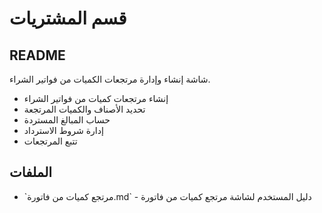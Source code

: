 # قسم المشتريات
## README
شاشة إنشاء وإدارة مرتجعات الكميات من فواتير الشراء.
- إنشاء مرتجعات كميات من فواتير الشراء
- تحديد الأصناف والكميات المرتجعة
- حساب المبالغ المستردة
- إدارة شروط الاسترداد
- تتبع المرتجعات
## الملفات
- \`مرتجع كميات من فاتورة.md\` - دليل المستخدم لشاشة مرتجع كميات من
فاتورة
